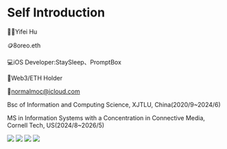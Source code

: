 # Self Introduction
👨🏻Yifei Hu

🪙8oreo.eth

💻iOS Developer:StaySleep、PromptBox

🏫Web3/ETH Holder

📮normalmoc@icloud.com

Bsc of Information and Computing Science, XJTLU, China(2020/9~2024/6)

MS in Information Systems with a Concentration in Connective Media, Cornell Tech, US(2024/8~2026/5)

![](https://raw.githubusercontent.com/TomorrowMc/github-stats/master/generated/overview.svg#gh-dark-mode-only)
![](https://raw.githubusercontent.com/TomorrowMc/github-stats/master/generated/overview.svg#gh-light-mode-only)
![](https://raw.githubusercontent.com/TomorrowMc/github-stats/master/generated/languages.svg#gh-dark-mode-only)
![](https://raw.githubusercontent.com/TomorrowMc/github-stats/master/generated/languages.svg#gh-light-mode-only)

